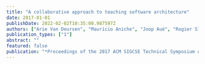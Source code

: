 ```yaml
---
title: "A collaborative approach to teaching software architecture"
date: 2017-01-01
publishDate: 2022-02-02T10:35:00.987597Z
authors: ["Arie Van Deursen", "Maurı́cio Aniche", "Joop Aué", "Rogier Slag", "Michael De Jong", "Alex Nederlof", "Eric Bouwers"]
publication_types: ["1"]
abstract: ""
featured: false
publication: "*Proceedings of the 2017 ACM SIGCSE Technical Symposium on Computer Science Education*"
---
```


